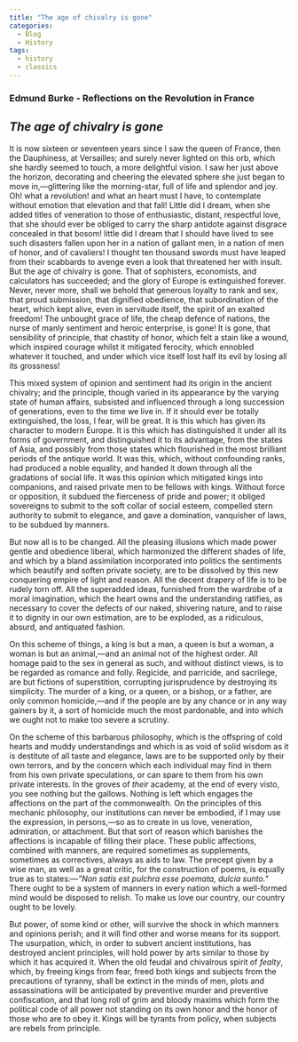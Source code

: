 ```yaml
---
title: "The age of chivalry is gone"
categories:
  - Blog
  - History
tags:
  - history
  - classics
--- 
```


### Edmund Burke - Reflections on the Revolution in France

## *The age of chivalry is gone*

It is now sixteen or seventeen years since I saw the queen of France, then the Dauphiness, at Versailles; and surely never lighted on this orb, which she hardly seemed to touch, a more delightful vision. I saw her just above the horizon, decorating and cheering the elevated sphere she just began to move in,—glittering like the morning-star, full of life and splendor and joy. Oh! what a revolution! and what an heart must I have, to contemplate without emotion that elevation and that fall! Little did I dream, when she added titles of veneration to those of enthusiastic, distant, respectful love, that she should ever be obliged to carry the sharp antidote against disgrace concealed in that bosom! little did I dream that I should have lived to see such disasters fallen upon her in a nation of gallant men, in a nation of men of honor, and of cavaliers! I thought ten thousand swords must have leaped from their scabbards to avenge even a look that threatened her with insult. But the age of chivalry is gone. That of sophisters, economists, and calculators has succeeded; and the glory of Europe is extinguished forever. Never, never more, shall we behold that generous loyalty to rank and sex, that proud submission, that dignified obedience, that subordination of the heart, which kept alive, even in servitude itself, the spirit of an exalted freedom! The unbought grace of life, the cheap defence of nations, the nurse of manly sentiment and heroic enterprise, is gone! It is gone, that sensibility of principle, that chastity of honor, which felt a stain like a wound, which inspired courage whilst it mitigated ferocity, which ennobled whatever it touched, and under which vice itself lost half its evil by losing all its grossness!

This mixed system of opinion and sentiment had its origin in the ancient chivalry; and the principle, though varied in its appearance by the varying state of human affairs, subsisted and influenced through a long succession of generations, even to the time we live in. If it should ever be totally extinguished, the loss, I fear, will be great. It is this which has given its character to modern Europe. It is this which has distinguished it under all its forms of government, and distinguished it to its advantage, from the states of Asia, and possibly from those states which flourished in the most brilliant periods of the antique world. It was this, which, without confounding ranks, had produced a noble equality, and handed it down through all the gradations of social life. It was this opinion which mitigated kings into companions, and raised private men to be fellows with kings. Without force or opposition, it subdued the fierceness of pride and power; it obliged sovereigns to submit to the soft collar of social esteem, compelled stern authority to submit to elegance, and gave a domination, vanquisher of laws, to be subdued by manners.

But now all is to be changed. All the pleasing illusions which made power gentle and obedience liberal, which harmonized the different shades of life, and which by a bland assimilation incorporated into politics the sentiments which beautify and soften private society, are to be dissolved by this new conquering empire of light and reason. All the decent drapery of life is to be rudely torn off. All the superadded ideas, furnished from the wardrobe of a moral imagination, which the heart owns and the understanding ratifies, as necessary to cover the defects of our naked, shivering nature, and to raise it to dignity in our own estimation, are to be exploded, as a ridiculous, absurd, and antiquated fashion.

On this scheme of things, a king is but a man, a queen is but a woman, a woman is but an animal,—and an animal not of the highest order. All homage paid to the sex in general as such, and without distinct views, is to be regarded as romance and folly. Regicide, and parricide, and sacrilege, are but fictions of superstition, corrupting jurisprudence by destroying its simplicity. The murder of a king, or a queen, or a bishop, or a father, are only common homicide,—and if the people are by any chance or in any way gainers by it, a sort of homicide much the most pardonable, and into which we ought not to make too severe a scrutiny.

On the scheme of this barbarous philosophy, which is the offspring of cold hearts and muddy understandings and which is as void of solid wisdom as it is destitute of all taste and elegance, laws are to be supported only by their own terrors, and by the concern which each individual may find in them from his own private speculations, or can spare to them from his own private interests. In the groves of *their* academy, at the end of every visto, you see nothing but the gallows. Nothing is left which engages the affections on the part of the commonwealth. On the principles of this mechanic philosophy, our institutions can never be embodied, if I may use the expression, in persons,—so as to create in us love, veneration, admiration, or attachment. But that sort of reason which banishes the affections is incapable of filling their place. These public affections, combined with manners, are required sometimes as supplements, sometimes as correctives, always as aids to law. The precept given by a wise man, as well as a great critic, for the construction of poems, is equally true as to states:—*"Non satis est pulchra esse poemata, dulcia sunto."* There ought to be a system of manners in every nation which a well-formed mind would be disposed to relish. To make us love our country, our country ought to be lovely.

But power, of some kind or other, will survive the shock in which manners and opinions perish; and it will find other and worse means for its support. The usurpation, which, in order to subvert ancient institutions, has destroyed ancient principles, will hold power by arts similar to those by which it has acquired it. When the old feudal and chivalrous spirit of *fealty*, which, by freeing kings from fear, freed both kings and subjects from the precautions of tyranny, shall be extinct in the minds of men, plots and assassinations will be anticipated by preventive murder and preventive confiscation, and that long roll of grim and bloody maxims which form the political code of all power not standing on its own honor and the honor of those who are to obey it. Kings will be tyrants from policy, when subjects are rebels from principle.
